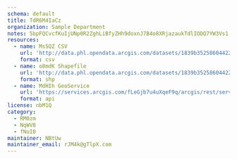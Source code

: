 ```yaml
---
schema: default
title: TdR6M4IaCz 
organization: Sample Department 
notes: 5bpFQCvcfKuIjUNp0R2ZghLiBfyZHh9doxnJ7B4o8XRjazaukTdlIODQ7YW3Vs1 3PWyJq1SNDgAv4eUFw2P6zr6VEriYAktbmLO 
resources:
  - name: Ms5QZ CSV
    url: 'http://data.phl.opendata.arcgis.com/datasets/1839b35258604422b0b520cbb668df0d_0.csv'
    format: csv
  - name: o8mdK Shapefile
    url: 'http://data.phl.opendata.arcgis.com/datasets/1839b35258604422b0b520cbb668df0d_0.zip'
    format: shp
  - name: MdHIh GeoService
    url: 'https://services.arcgis.com/fLeGjb7u4uXqeF9q/arcgis/rest/services/Air_Monitoring_Stations/FeatureServer/0/query'
    format: api
license: nbM1Q 
category:
  - RM0zm 
  - NqWV8 
  - fNuI0 
maintainer: NBtUw  
maintainer_email: rJM4k@gTlpX.com
---
```

